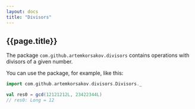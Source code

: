 ```yaml
---
layout: docs
title: "Divisors"
---
```


## {{page.title}}

The package ```com.github.artemkorsakov.divisors``` contains operations with divisors of a given number. 

You can use the package, for example, like this:
```scala
import com.github.artemkorsakov.divisors.Divisors._

val res0 = gcd(12121212L, 23422344L)
// res0: Long = 12
```